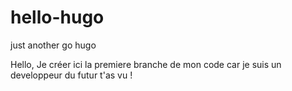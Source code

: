 # hello-hugo
just another go hugo

Hello, 
Je créer ici la premiere branche de mon code car je suis un developpeur du futur t'as vu ! 
